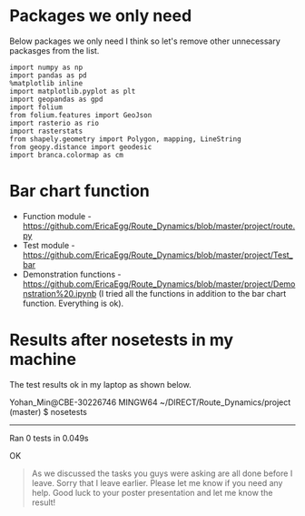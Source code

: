 # Packages we only need 

Below packages we only need I think so let's remove other unnecessary packasges from the list. 

```
import numpy as np
import pandas as pd
%matplotlib inline
import matplotlib.pyplot as plt
import geopandas as gpd
import folium
from folium.features import GeoJson
import rasterio as rio
import rasterstats 
from shapely.geometry import Polygon, mapping, LineString
from geopy.distance import geodesic
import branca.colormap as cm
```


# Bar chart function

* Function module - https://github.com/EricaEgg/Route_Dynamics/blob/master/project/route.py
* Test module - https://github.com/EricaEgg/Route_Dynamics/blob/master/project/Test_bar
* Demonstration functions - https://github.com/EricaEgg/Route_Dynamics/blob/master/project/Demonstration%20.ipynb (I tried all the functions in addition to the bar chart function. Everything is ok). 


# Results after nosetests in my machine

The test results ok in my laptop as shown below. 

Yohan_Min@CBE-30226746 MINGW64 ~/DIRECT/Route_Dynamics/project (master)
$ nosetests

----------------------------------------------------------------------
Ran 0 tests in 0.049s

OK

> As we discussed the tasks you guys were asking are all done before I leave. Sorry that I leave earlier. Please let me know if you need any help. Good luck to your poster presentation and let me know the result! 